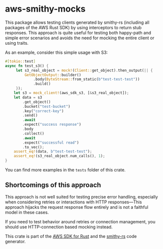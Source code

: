 # aws-smithy-mocks

This package allows testing clients generated by smithy-rs (including all packages of the AWS Rust SDK) by using interceptors to return stub responses. This approach is quite useful for testing both happy-path and simple error scenarios and avoids the need for mocking the entire client or using traits.

As an example, consider this simple usage with S3:

```rust
#[tokio::test]
async fn test_s3() {
     let s3_real_object = mock!(Client::get_object).then_output(|| {
         GetObjectOutput::builder()
             .body(ByteStream::from_static(b"test-test-test"))
             .build()
     });
    let s3 = mock_client!(aws_sdk_s3, [&s3_real_object]);
    let data = s3
        .get_object()
        .bucket("test-bucket")
        .key("correct-key")
        .send()
        .await
        .expect("success response")
        .body
        .collect()
        .await
        .expect("successful read")
        .to_vec();
    assert_eq!(data, b"test-test-test");
    assert_eq!(s3_real_object.num_calls(), 1);
}
```

You can find more examples in the `tests` folder of this crate.

## Shortcomings of this approach
This approach is not well suited for testing precise error handling, especially when considering retries or interactions with HTTP responses—This approach hijacks the request response flow entirely and is not a faithful model in these cases.

If you need to test behavior around retries or connection management, you should use HTTP-connection based mocking instead.

<!-- anchor_start:footer -->
This crate is part of the [AWS SDK for Rust](https://awslabs.github.io/aws-sdk-rust/) and the [smithy-rs](https://github.com/smithy-lang/smithy-rs) code generator.
<!-- anchor_end:footer -->
